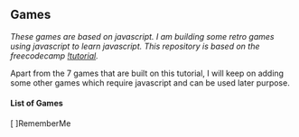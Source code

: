 ## Games
*These games are based on javascript. I am building some retro games using javascript to learn javascript. This repository is based on the freecodecamp [!tutorial](https://www.youtube.com/watch?v=lhNdUVh3qCc).*

Apart from the 7 games that are built on this tutorial, I will keep on adding some other games which require javascript and can be used later purpose.

#### List of Games

[ ]RememberMe
